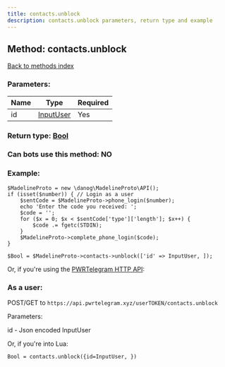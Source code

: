 ```yaml
---
title: contacts.unblock
description: contacts.unblock parameters, return type and example
---
```

## Method: contacts.unblock  
[Back to methods index](index.md)


### Parameters:

| Name     |    Type       | Required |
|----------|---------------|----------|
|id|[InputUser](../types/InputUser.md) | Yes|


### Return type: [Bool](../types/Bool.md)

### Can bots use this method: **NO**


### Example:


```
$MadelineProto = new \danog\MadelineProto\API();
if (isset($number)) { // Login as a user
    $sentCode = $MadelineProto->phone_login($number);
    echo 'Enter the code you received: ';
    $code = '';
    for ($x = 0; $x < $sentCode['type']['length']; $x++) {
        $code .= fgetc(STDIN);
    }
    $MadelineProto->complete_phone_login($code);
}

$Bool = $MadelineProto->contacts->unblock(['id' => InputUser, ]);
```

Or, if you're using the [PWRTelegram HTTP API](https://pwrtelegram.xyz):



### As a user:

POST/GET to `https://api.pwrtelegram.xyz/userTOKEN/contacts.unblock`

Parameters:

id - Json encoded InputUser




Or, if you're into Lua:

```
Bool = contacts.unblock({id=InputUser, })
```

